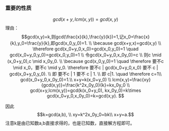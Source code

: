 ### 重要的性质
$$gcd(x+y,lcm(x,y))=gcd(x,y)$$
理由：
$$gcd(x,y)=k,则gcd(\frac{x}{k},\frac{y}{k})=1,记x_0=\frac{x}{k},y_0=\frac{y}{k},即gcd(x_0,y_0)=1. \\
\because gcd(x+y,x)=gcd(x,y) \\
\therefore gcd(x_0+y_0,x_0)=gcd(x_0,y_0)=1 \quad gcd(x_0+y_0,y_0)=gcd(x_0,y_0)=1 \\
令gcd(x_0+y_0,x_0y_0)=c \\
则c \mid (x_0+y_0),c \mid x_0y_0. \\
\because gcd(x_0,y_0)=1 \quad \therefore 要不c \mid x_0，要不c \mid y_0.
\therefore 要不c | gcd(x_0+y_0,x_0) 要不 c | gcd(x_0+y_0,y_0). \\
即 要不c | 1 要不 c | 1. \\
即 c|1. \quad \therefore c=1\\
gcd(x_0+y_0,x_0y_0)=1.\\
x+y=k(x_0+y_0) \\
lcm(x,y)=\frac{xy}{gcd(x,y)}=\frac{k^2x_0y_0}{k}=kx_0y_0 \\
gcd(x+y,lcm(x,y))=gcd(k(x_0+y_0), kx_0y_0)=k\times gcd(x_0+y_0,x_0y_0)=k=gcd(x,y).
$$

因此
$$k=gcd(a,b), \\
xy=k^2x_0y_0=bk\\
x+y=a.$$
注意k是由已知数a,b直接求得的，也是已知数，直接解方程即可。


